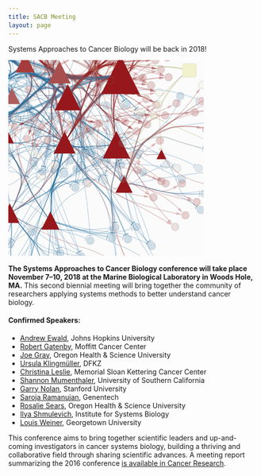 ```yaml
---
title: SACB Meeting
layout: page
---
```


Systems Approaches to Cancer Biology will be back in 2018!

![Network diagram](/public/img/network_diag.png)

**The Systems Approaches to Cancer Biology conference will take place November 7–10, 2018 at the Marine Biological Laboratory in Woods Hole, MA.** This second biennial meeting will bring together the community of researchers applying systems methods to better understand cancer biology.

#### Confirmed Speakers:

- [Andrew Ewald](https://cellbio.jhmi.edu/people/faculty/andrew-ewald-phd), Johns Hopkins University
- [Robert Gatenby](https://www.moffitt.org/research-science/researchers/robert-gatenby/), Moffitt Cancer Center
- [Joe Gray](http://www.ohsu.edu/xd/education/schools/school-of-medicine/departments/basic-science-departments/biomedical-engineering/bme-labs/gray-lab/index.cfm), Oregon Health & Science University
- [Ursula Klingmüller](https://www.dkfz.de/en/systembiologie/mitarbeiter/detail/ursula.html), DFKZ
- [Christina Leslie](https://www.mskcc.org/research-areas/labs/christina-leslie), Memorial Sloan Kettering Cancer Center
- [Shannon Mumenthaler](https://ellison.usc.edu/people/shannon-mumenthaler/), University of Southern California
- [Garry Nolan](http://web.stanford.edu/group/nolan/), Stanford University
- [Saroja Ramanujan](https://www.gene.com/scientists/our-scientists/saroja-ramanujan), Genentech
- [Rosalie Sears](http://www.ohsu.edu/xd/education/schools/school-of-medicine/departments/basic-science-departments/molecular-and-medical-genetics/people/primary-faculty/rosalie-sears.cfm), Oregon Health & Science University
- [Ilya Shmulevich](https://www.systemsbiology.org/bio/ilya-shmulevich-phd/), Institute for Systems Biology
- [Louis Weiner](https://lombardi.georgetown.edu/about/director.html), Georgetown University

This conference aims to bring together scientific leaders and up-and-coming investigators in cancer systems biology, building a thriving and collaborative field through sharing scientific advances. A meeting report summarizing the 2016 conference [is available in Cancer Research](http://cancerres.aacrjournals.org/content/76/23/6774).
